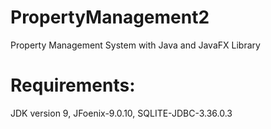 # PropertyManagement2
Property Management System with Java and JavaFX Library
# Requirements: 
JDK version 9, JFoenix-9.0.10, SQLITE-JDBC-3.36.0.3

